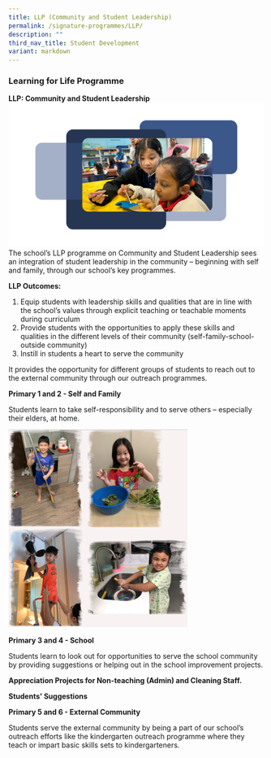 ```yaml
---
title: LLP (Community and Student Leadership)
permalink: /signature-programmes/LLP/
description: ""
third_nav_title: Student Development
variant: markdown
---
```

### Learning for Life Programme

**LLP: Community and Student Leadership**
<img src="/images/17.png">
The school’s LLP programme on Community and Student Leadership sees an integration of student leadership in the community – beginning with self and family, through our school’s key programmes.



**LLP Outcomes:**

1.  Equip students with leadership skills and qualities that are in line with the school’s values through explicit teaching or teachable moments during curriculum
2.  Provide students with the opportunities to apply these skills and qualities in the different levels of their community (self-family-school-outside community)
3.  Instill in students a heart to serve the community

It provides the opportunity for different groups of students to reach out to the external community through our outreach programmes.

**Primary 1 and 2 - Self and Family**

Students learn to take self-responsibility and to serve others – especially their elders, at home.

<img src="/images/lflp2.png" style="width:70%">

**Primary 3 and 4 - School**

Students learn to look out for opportunities to serve the school community by providing suggestions or helping out in the school improvement projects.


**Appreciation Projects for Non-teaching (Admin) and Cleaning Staff.**


**Students' Suggestions**

**Primary 5 and 6 - External Community**

Students serve the external community by being a part of our school’s outreach efforts like the kindergarten outreach programme where they teach or impart basic skills sets to kindergarteners.

